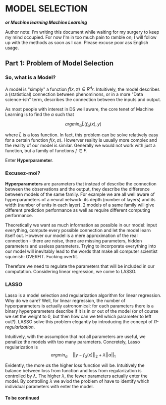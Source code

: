# MODEL SELECTION

***or Machine learning Machine Learning***

<!-- part 1 -->

Author note: I'm writing this document while waiting for my surgery to keep my mind occupied. For now I'm in too much pain to ramble on; I will follow up with the methods as soon as I can. Please excuse poor ass English usage.

## Part 1: Problem of Model Selection

### So, what is a Model?

A model is "simply" a function $f(x,\alpha) \in R^{d_y}$. Intuitively, the model describes a (statistical) connection between phenominons, or in a more "Data science-ish" term, describes the connection between the inputs and output.

As most people with interest in DS well aware, the core tenet of Machine Learning is to find the $\alpha$ such that

$$
argmin_\alpha \hat L(f_\alpha(x),y)
$$

where $\hat L$ is a loss function. In fact, this problem can be solve relatively easy for a certain function $f(x,\alpha)$. Howerver reality is usually more complex and the reality of our model is similar. Generally we would not work with just a function, but a family of functions $f \in F$.

Enter **Hyperparameter**.

### Excusez-moi?

**Hyperparameters** are parameters that instead of describe the connection between the observations and the output, they describe the difference between models of the same family. For example we are all well aware of hyperparameters of a neural network: its depth (number of layers) and its width (number of units in each layer). 2 models of a same family will give different prediction performance as well as require different computing performance.

Theoretically we want as much information as possible in our model: input everything, compute every possible connection and let the model learn itself out. However our model is a mere approximation of the real connection - there are noise, there are missing parameters, hidden parameters and useless parameters. Trying to incorporate everything into our model will inevitably lead to the words that make all computer scientist squimish: OVERFIT. Fucking overfit.

Therefore we need to regulate the parameters that will be included in our computation. Considering linear regression, we come to LASSO.

### LASSO

Lasso is a model selection and regularization algorithm for linear regression. Why do we care? Well, for linear regression, the number of hyperparameters is actually astronomical: for each parameters there is a binary hyperparameters describe if it is in or out of the model (or of course we set the weight to 0, but then how can we tell which parameter to left out?). LASSO solve this problem elegantly by introducing the concept of *l1-regularization*. 

Intuitively, with the assumption that not all parameters are useful, we penalize the models with too many parameters. Concretely, Lasso regularization is
$$
argmin_\alpha \quad ||y - f_\alpha(x)||_2 + \lambda||\alpha||_1
$$

Evidently, the more $\alpha$s the higher loss function will be. Intuitively the balance between loss from function and loss from regularization is controlled by $\lambda$. The higher $\lambda$, the fewer parameters actually enter the model. By controlling $\lambda$ we aviod the problem of have to identify which individual parameters with enter the model.

#### To be continued
